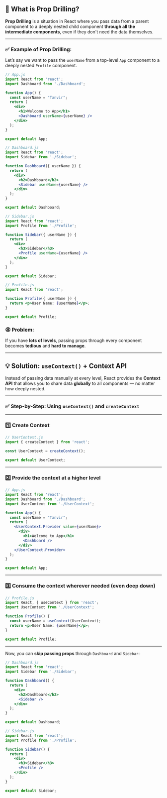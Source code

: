## 🔄 What is **Prop Drilling**?

**Prop Drilling** is a situation in React where you pass data from a parent component to a deeply nested child component **through all the intermediate components**, even if they don't need the data themselves.

---

### ✅ Example of Prop Drilling:

Let’s say we want to pass the `userName` from a top-level `App` component to a deeply nested `Profile` component.

```jsx
// App.js
import React from 'react';
import Dashboard from './Dashboard';

function App() {
  const userName = "Tanvir";
  return (
    <div>
      <h1>Welcome to App</h1>
      <Dashboard userName={userName} />
    </div>
  );
}

export default App;
```

```jsx
// Dashboard.js
import React from 'react';
import Sidebar from './Sidebar';

function Dashboard({ userName }) {
  return (
    <div>
      <h2>Dashboard</h2>
      <Sidebar userName={userName} />
    </div>
  );
}

export default Dashboard;
```

```jsx
// Sidebar.js
import React from 'react';
import Profile from './Profile';

function Sidebar({ userName }) {
  return (
    <div>
      <h3>Sidebar</h3>
      <Profile userName={userName} />
    </div>
  );
}

export default Sidebar;
```

```jsx
// Profile.js
import React from 'react';

function Profile({ userName }) {
  return <p>User Name: {userName}</p>;
}

export default Profile;
```

### 😩 Problem:

If you have **lots of levels**, passing props through every component becomes **tedious** and **hard to manage**.

---

## 💡 Solution: `useContext()` + Context API

Instead of passing data manually at every level, React provides the **Context API** that allows you to share data **globally** to all components — no matter how deeply nested.

---

### ✅ Step-by-Step: Using `useContext()` and `createContext`

---

### 1️⃣ Create Context

```jsx
// UserContext.js
import { createContext } from 'react';

const UserContext = createContext();

export default UserContext;
```

---

### 2️⃣ Provide the context at a higher level

```jsx
// App.js
import React from 'react';
import Dashboard from './Dashboard';
import UserContext from './UserContext';

function App() {
  const userName = "Tanvir";
  return (
    <UserContext.Provider value={userName}>
      <div>
        <h1>Welcome to App</h1>
        <Dashboard />
      </div>
    </UserContext.Provider>
  );
}

export default App;
```

---

### 3️⃣ Consume the context wherever needed (even deep down)

```jsx
// Profile.js
import React, { useContext } from 'react';
import UserContext from './UserContext';

function Profile() {
  const userName = useContext(UserContext);
  return <p>User Name: {userName}</p>;
}

export default Profile;
```

---

Now, you can **skip passing props** through `Dashboard` and `Sidebar`:

```jsx
// Dashboard.js
import React from 'react';
import Sidebar from './Sidebar';

function Dashboard() {
  return (
    <div>
      <h2>Dashboard</h2>
      <Sidebar />
    </div>
  );
}

export default Dashboard;
```

```jsx
// Sidebar.js
import React from 'react';
import Profile from './Profile';

function Sidebar() {
  return (
    <div>
      <h3>Sidebar</h3>
      <Profile />
    </div>
  );
}

export default Sidebar;
```

